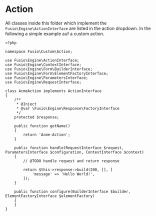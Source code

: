 
# Action

All classes inside this folder which implement the `Fusio\Engine\ActionInterface`
are listed in the action dropdown. In the following a simple example auf a 
custom action.

    <?php

    namespace Fusio\Custom\Action;

    use Fusio\Engine\ActionInterface;
    use Fusio\Engine\ContextInterface;
    use Fusio\Engine\Form\BuilderInterface;
    use Fusio\Engine\Form\ElementFactoryInterface;
    use Fusio\Engine\ParametersInterface;
    use Fusio\Engine\RequestInterface;

    class AcmeAction implements ActionInterface
    {
        /**
         * @Inject
         * @var \Fusio\Engine\Response\FactoryInterface
         */
        protected $response;
        
        public function getName()
        {
            return 'Acme-Action';
        }

        public function handle(RequestInterface $request, ParametersInterface $configuration, ContextInterface $context)
        {
            // @TODO handle request and return response

            return $this->response->build(200, [], [
                'message' => 'Hello World!',
            ]);
        }

        public function configure(BuilderInterface $builder, ElementFactoryInterface $elementFactory)
        {
        }
    }
